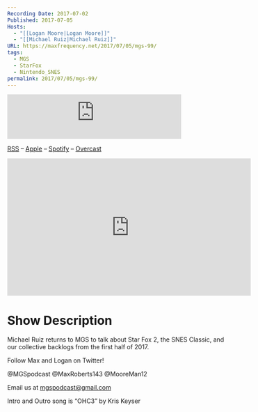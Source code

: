 ```yaml
---
Recording Date: 2017-07-02
Published: 2017-07-05
Hosts:
  - "[[Logan Moore|Logan Moore]]"
  - "[[Michael Ruiz|Michael Ruiz]]"
URL: https://maxfrequency.net/2017/07/05/mgs-99/
tags:
  - MGS
  - StarFox
  - Nintendo_SNES
permalink: 2017/07/05/mgs-99/
---
```

<iframe src="https://podcasters.spotify.com/pod/show/millennialgamingspeak/embed/episodes/Episode-99-The-SNES-Classic-and-Our-2017-Backlogs-e1adhro/a-a6ts436" height="102px" width="400px" frameborder="0" scrolling="no"></iframe>

[RSS](https://anchor.fm/s/74aa3858/podcast/rss) – [Apple](https://podcasts.apple.com/us/podcast/episode-3-gdc-wrap-up/id1000915981?i=1000542222515) – [Spotify](https://open.spotify.com/episode/7wePXT4Bt22LWifVLx3n8y) – [Overcast](https://overcast.fm/+EtIgeWxEU)

<div class=iframe-container>
<iframe width="560" height="315" src="https://www.youtube-nocookie.com/embed/xXZxatnplCA?si=pvcPGSjA3Iyg__sD" title="YouTube video player" frameborder="0" allow="accelerometer; autoplay; clipboard-write; encrypted-media; gyroscope; picture-in-picture; web-share" allowfullscreen></iframe>
</div>

# Show Description

Michael Ruiz returns to MGS to talk about Star Fox 2, the SNES Classic, and our collective backlogs from the first half of 2017.

Follow Max and Logan on Twitter!

@MGSpodcast
@MaxRoberts143
@MooreMan12

Email us at mgspodcast@gmail.com

Intro and Outro song is “OHC3” by Kris Keyser